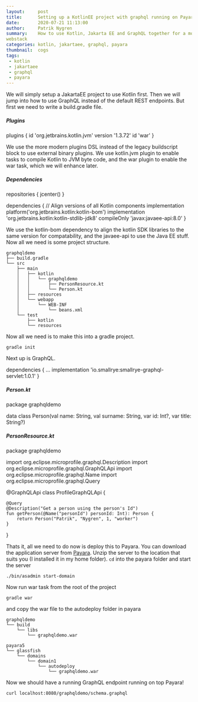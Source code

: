 ```yaml
---
layout:     post
title:      Setting up a KotlinEE project with graphql running on Payara
date:       2020-07-21 11:13:00
author:     Patrik Nygren
summary:    How to use Kotlin, Jakarta EE and GraphQL together for a modern
webstack
categories: kotlin, jakartaee, graphql, payara
thumbnail:  cogs
tags:
 - kotlin
 - jakartaee
 - graphql
 - payara
---
```


We will simply setup a JakartaEE project to use Kotlin first. Then we will jump
into how to use GraphQL instead of the default REST endpoints. But first we need
to write a build.gradle file.

##### Plugins

<div class="kotlin-code" theme="darcula" data-highlight-only>
plugins {
    id 'org.jetbrains.kotlin.jvm' version '1.3.72'
    id 'war'
}
</div>

We use the more modern plugins DSL instead of the legacy buildscript block to use external binary
plugins. We use kotlin.jvm plugin to enable tasks to compile Kotlin to JVM byte
code, and the war plugin to enable the war task, which we will enhance later.

##### Dependencies

<div class="kotlin-code" theme="darcula" data-highlight-only>
repositories {
    jcenter()
}

dependencies {
    // Align versions of all Kotlin components
    implementation platform('org.jetbrains.kotlin:kotlin-bom')
    implementation 'org.jetbrains.kotlin:kotlin-stdlib-jdk8'
    compileOnly 'javax:javaee-api:8.0'
}
</div>

We use the kotlin-bom dependency to align the kotlin SDK libraries to the same
version for compatability, and the javaee-api to use the Java EE stuff. Now all
we need is some project structure.

```
graphqldemo
├── build.gradle
└── src
    ├── main
    │   ├── kotlin
    │   │   └── graphqldemo
    │   │       ├── PersonResource.kt
    │   │       └── Person.kt
    │   ├── resources
    │   └── webapp
    │       └── WEB-INF
    │           └── beans.xml
    └── test
        ├── kotlin
        └── resources
```

Now all we need is to make this into a gradle project. 

```
gradle init
```

Next up is GraphQL.

<div class="kotlin-code" theme="darcula" data-highlight-only>
dependencies {
    ...
    implementation 'io.smallrye:smallrye-graphql-servlet:1.0.1'
}
</div>

##### Person.kt

<div class="kotlin-code" theme="darcula" data-highlight-only>
package graphqldemo

data class Person(val name: String, val surname: String, var id: Int?, var title: String?)
</div>

##### PersonResource.kt

<div class="kotlin-code" theme="darcula" data-highlight-only>
package graphqldemo

import org.eclipse.microprofile.graphql.Description
import org.eclipse.microprofile.graphql.GraphQLApi
import org.eclipse.microprofile.graphql.Name
import org.eclipse.microprofile.graphql.Query

@GraphQLApi
class ProfileGraphQLApi {

    @Query
    @Description("Get a person using the person's Id")
    fun getPerson(@Name("personId") personId: Int): Person {
        return Person("Patrik", "Nygren", 1, "worker")
    }

}
</div>

Thats it, all we need to do now is deploy this to Payara. You can download the
application server from [Payara](https://www.payara.fish/downloads/payara-platform-community-edition). Unzip the server to the location that suits you (I installed it in my home folder). `cd` into the payara folder and start the server 

```
./bin/asadmin start-domain 
```

Now run war task from the root of the project 

```
gradle war 
```

and copy the war file to the autodeploy folder in payara

```
graphqldemo
└── build
    └── libs
        └── graphqldemo.war
```

```
payara5
└── glassfish
    └── domains
        └── domain1
            └── autodeploy
                └── graphqldemo.war
```

Now we should have a running GraphQL endpoint running on top Payara!

```
curl localhost:8080/graphqldemo/schema.graphql
```
